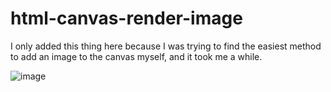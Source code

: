 # html-canvas-render-image

I only added this thing here because I was trying to find the easiest method to add an image to the canvas myself, and it took me a while.

![image](https://user-images.githubusercontent.com/43612452/182961403-b2106521-adc9-49e9-9ef1-85b6028f9a0b.png)
